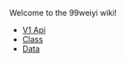 Welcome to the 99weiyi wiki!
* [V1 Api](https://github.com/iamwxianfeng/99weiyi/wiki/Api)
* [Class](https://github.com/iamwxianfeng/99weiyi/wiki/Class)
* [Data](https://github.com/iamwxianfeng/99weiyi/wiki/Data)